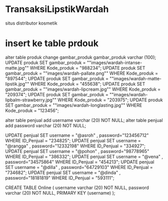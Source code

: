 # TransaksiLipstikWardah
situs distributor kosmetik 


# insert ke table prdouk

alter table produk change gambar_produk gambar_produk varchar (100);
UPDATE produk SET gambar_produk = "\"images/wardah-intanse-matte.jpg\"" 
WHERE Kode_produk = "988234";
UPDATE produk SET gambar_produk = "\"images/wardah-pallate.png\"" 
WHERE Kode_produk = "897544";
UPDATE produk SET gambar_produk = "\"images/wardah-matte-lipstik.jpg\"" 
WHERE Kode_produk = "455638";
UPDATE produk SET gambar_produk = "\"images/wardah-lipcream.jpg\"" 
WHERE Kode_produk = "209374";
UPDATE produk SET gambar_produk = "\"images/wardah-lipbalm-strawberry.jpg\"" 
WHERE Kode_produk = "203975";
UPDATE produk SET gambar_produk = "\"images/wardah-longlasting.jpg\"" 
WHERE Kode_produk = "123456";

alter table penjual add username varchar (20) NOT NULL;
alter table penjual add password varchar (20) NOT NULL;

UPDATE penjual SET username = "@asroh" , password="123456712"
WHERE ID_Penjual = "234825";
UPDATE penjual SET username = "@rangga" , password="12332198"
WHERE ID_Penjual = "334927";
UPDATE penjual SET username = "@pohon" , password="98778965"
WHERE ID_Penjual = "386332";
UPDATE penjual SET username = "@vena" , password="34575864"
WHERE ID_Penjual = "454213";
UPDATE penjual SET username = "@dilla" , password="64729103"
WHERE ID_Penjual = "734682";
UPDATE penjual SET username = "@dinda" , password="18181819"
WHERE ID_Penjual = "593111";

CREATE TABLE Online (
username varchar (20) NOT NULL,
password varchar (20) NOT NULL,
PRIMARY KEY (username)
);